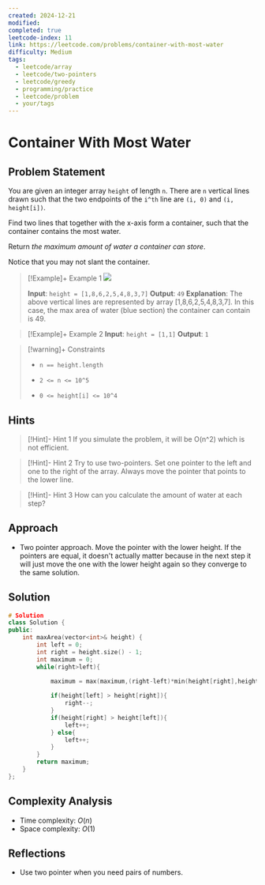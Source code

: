 ```yaml
---
created: 2024-12-21
modified: 
completed: true
leetcode-index: 11
link: https://leetcode.com/problems/container-with-most-water
difficulty: Medium
tags:
  - leetcode/array
  - leetcode/two-pointers
  - leetcode/greedy
  - programming/practice
  - leetcode/problem
  - your/tags
---
```

# Container With Most Water

## Problem Statement
You are given an integer array `height` of length `n`. There are `n` vertical lines drawn such that the two endpoints of the `i^th` line are `(i, 0)` and `(i, height[i])`.

Find two lines that together with the x-axis form a container, such that the container contains the most water.

Return *the maximum amount of water a container can store*.

Notice that you may not slant the container.

 

>[!Example]+ Example 1
>![](https://s3-lc-upload.s3.amazonaws.com/uploads/2018/07/17/question_11.jpg)
>
>**Input**: `height = [1,8,6,2,5,4,8,3,7]`
>**Output**: `49`
>**Explanation**:
>The above vertical lines are represented by array [1,8,6,2,5,4,8,3,7]. In this case, the max area of water (blue section) the container can contain is 49. 

>[!Example]+ Example 2
>**Input**: `height = [1,1]`
>**Output**: `1
`

>[!warning]+ Constraints
>- `n == height.length`
>
>- `2 <= n <= 10^5`
>
>- `0 <= height[i] <= 10^4`
## Hints
>[!Hint]- Hint 1
>If you simulate the problem, it will be O(n^2) which is not efficient.

>[!Hint]- Hint 2
>Try to use two-pointers. Set one pointer to the left and one to the right of the array. Always move the pointer that points to the lower line.

>[!Hint]- Hint 3
>How can you calculate the amount of water at each step?
## Approach

- Two pointer approach. Move the pointer with the lower height. If the pointers are equal, it doesn't actually matter because in the next step it will just move the one with the lower height again so they converge to the same solution.
## Solution

```cpp
# Solution
class Solution {
public:
    int maxArea(vector<int>& height) {
        int left = 0;
        int right = height.size() - 1;
        int maximum = 0;
        while(right>left){
            
            maximum = max(maximum,(right-left)*min(height[right],height[left]));

            if(height[left] > height[right]){
                right--;
            }
            if(height[right] > height[left]){
                left++;
            } else{
                left++;
            }
        }
        return maximum;
    }
};
```

## Complexity Analysis

- Time complexity: $O(n)$
- Space complexity: $O(1)$

## Reflections
- Use two pointer when you need pairs of numbers.
